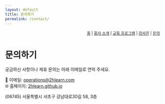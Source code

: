 ```yaml
---
layout: default
title: 문의하기
permalink: /contact/
---
```

<nav style="text-align:right; font-size: 0.9em;">
  <a href="/">홈</a> |
  <a href="/about/">회사 소개</a> |
  <a href="/programs/">교육 프로그램</a> |
  <a href="/team/">강사진</a> |
  <a href="/contact/">문의</a>
</nav>

# 문의하기

궁금하신 사항이나 제휴 문의는 아래 이메일로 연락 주세요.

📧 이메일: [operations@2hlearn.com](mailto:operations@2hlearn.com)  
🌐 홈페이지: [2hlearn.github.io](https://2hlearn.github.io)

(06745) 서울특별시 서초구 강남대로30길 58, 3층

